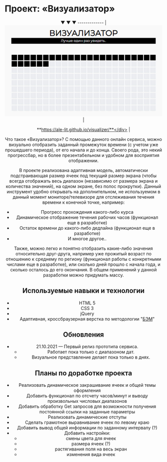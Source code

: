 # Проект: «Визуализатор»


<div align="center">
  
▼ ▼ ▼
------------- |
<a href="https://ale-lit.github.io/visualizer/"><img src="https://github.com/ale-lit/ale-lit/blob/main/screens/visualizer2.jpg" alt="Визуализатор"></a>
| <div align="center">**https://ale-lit.github.io/visualizer/**</div> |
  
</div>

Что такое «Визуализатор»? С помощью данного онлайн сервиса, можно визуально отобразить заданный промежуток времени (с учетом уже прошедшего периода), от его начала и до конца. Своего рода, это некий прогрессбар, но в более презентабельном и удобном для восприятия отображении.

В проекте реализована адаптивная модель, автоматически подстраивающая размер ячеек под текущий размер экрана (чтобы всегда отображать весь диапазон (независимо от размера экрана и количества значений), на одном экране, без полос прокрутки). Данный инструмент удобно открывать на дополнительном, не используемом в данный момент мониторе/телевизоре для отслеживания течения времени к конечной точке, например:
* Прогресс прохождения какого-либо курса
* Динамическое отображение течения рабочих часов (функционал еще в разработке)
* Остаток времени до какого-либо дедлайна (функционал еще в разработке)
* И многое другое..

Также, можно легко и понятно отобразить какие-либо значения относительно друг-друга, например уже прожитый возраст по отношению к среднему по региону (функционал работы с конкретными числами еще в разработке), или сколько дней прошло с начала года, и сколько осталось до его окончания. В общем применений у данной разработки можно придумать массу.

## Используемые навыки и технологии
* HTML 5
* CSS 3
* jQuery
* Адаптивная, кроссбраузерная верстка по методологии "[БЭМ](https://ru.bem.info/ "Методология созданная в Яндексе для удобной разработки сайтов")"

## Обновления
* 21.10.2021 &mdash; Первый релиз прототипа сервиса.
  * Работает пока только с диапазоном дат.
  * Визуальное представление делает пока только в днях.

## Планы по доработке проекта
* Реализовать динамическое закрашивание ячеек и общей темы оформления
* Добавить функционал по отсчету часов/минут и выводу произвольных числовых диапазонов
* Добавить обработку Get запросов для возможности получения постоянной ссылки на заданные параметры
* Реализовать динамические отступы
* Сделать грамотное выравнивание ячеек по левому краю
* Добавить вывод общей информации по заданному интервалу (?)
* Добавить настройки:
  * смены цвета для ячеек
  * размера ячеек (?)
  * растягивания поля на весь экран
  * изменения вида ячеек
